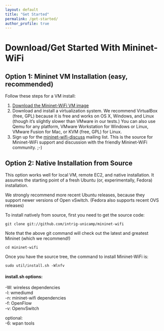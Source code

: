 ```yaml
---
layout: default
title: "Get Started"
permalink: /get-started/
author_profile: true
---
```


# Download/Get Started With Mininet-WiFi

## Option 1: Mininet VM Installation (easy, recommended)

Follow these steps for a VM install:

1. [Download the Mininet-WiFi VM image](https://intrig.dca.fee.unicamp.br:8840/owncloud/index.php/s/UfEWT4banmdQuH3)
1. Download and install a virtualization system. We recommend VirtualBox (free, GPL) because it is free and works on OS X, Windows, and Linux (though it’s slightly slower than VMware in our tests.) You can also use Qemu for any platform, VMware Workstation for Windows or Linux, VMware Fusion for Mac, or KVM (free, GPL) for Linux.
1. Sign up for the [mininet-wifi-discuss](https://groups.google.com/forum/#!forum/mininet-wifi-discuss) mailing list. This is the source for Mininet-WiFi support and discussion with the friendly Mininet-WiFi community. ;-)

## Option 2: Native Installation from Source

This option works well for local VM, remote EC2, and native installation. It assumes the starting point of a fresh Ubuntu (or, experimentally, Fedora) installation.

We strongly recommend more recent Ubuntu releases, because they support newer versions of Open vSwitch. (Fedora also supports recent OVS releases)

To install natively from source, first you need to get the source code:

```
git clone git://github.com/intrig-unicamp/mininet-wifi
```

Note that the above git command will check out the latest and greatest Mininet (which we recommend!)

```
cd mininet-wifi
```

Once you have the source tree, the command to install Mininet-WiFi is:

```
sudo util/install.sh -Wlnfv
```

#### install.sh options:   
-W: wireless dependencies     
-l: wmediumd   
-n: mininet-wifi dependencies       
-f: OpenFlow      
-v: OpenvSwitch      
      
optional:    
-6: wpan tools    